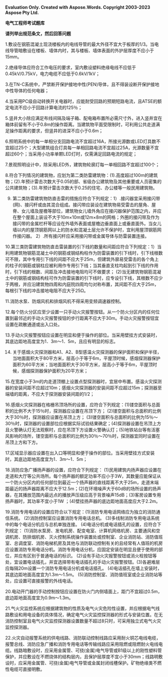 ﻿**Evaluation Only. Created with Aspose.Words. Copyright 2003-2023 Aspose Pty Ltd.**

**电气工程师考试题库**

**请列举出规范条文，然后回答问题**

1\.敷设在钢筋混凝土现浇楼板内的电线导管的最大外径不宜大于板厚的1/3。当电线导管暗敷设在楼板、墙体内时，其与楼板、墙体表面的外护层厚度不应小于15mm。

2\.绝缘导体应符合工作电压的要求，室内敷设塑料绝缘电线不应低于0.45kV/0.75kV，电力电缆不应低于0.6kV/1kV；

3\.在TN-C系统中，严禁断开保护接地中性(PEN)导体，且不得装设断开保护接地中性导体的任何电器；

4\.当采用PC级自动转换开关电器时，应能耐受回路的预期短路电流，且ATSE的额定电流不应小于回路计算电流的125％；

5\.竖井大小除应满足布线间隔及端子箱、配电箱布置所必需尺寸外，进入竖井宜在箱体前留有不小于0.8m的操作距离。当建筑物平面受限制时，可利用公共走道满足操作距离的要求，但竖井的进深不应小于0.6m；

6\.照明系统中的每一单相分支回路电流不宜超过16A，所接光源数或LED灯具数不宜超过25个；大型建筑组合灯具每一单相回路电流不宜超过25A，光源数量不宜超过60个；当采用小功率单颗LED灯时，仅需满足回路电流的规定；

7\.景观照明设计中，除采用LED外，建筑物轮廓灯每一单相回路不宜超过100个；

8\.符合下列情况的建筑物，应划为第二类防雷建筑物：(1).高度超过100m的建筑物；(2).年预计雷击次数大于0.05的部、省级办公建筑物及其他重要或人员密集的公共建筑物；(3).年预计雷击次数大于0.25的住宅、办公楼等一般民用建筑物。

9. 第二类防雷建筑物防直击雷的措施应符合下列规定：1）.接闪器宜采用接闪带(网)、接闪杆或由其混合组成。接闪带应装设在建筑物易受雷击的屋角、屋脊、女儿墙及屋檐等部位，建筑物女儿墙外角应在接闪器保护范围之内，并应在整个屋面上装设不大于10m×10m或12m×8m的网格；外圈的接闪带及作为接闪带的金属栏杆等应设在外墙外表面或屋檐边垂直面上或垂直面外。当女儿墙以内的屋顶钢筋网以上的防水和混凝土层允许不保护时，宜利用屋顶钢筋网作接闪器。 2）.所有接闪杆应采用接闪带或金属导体与防雷装置连接。

10\.第三类防雷建筑物防直击雷装置的引下线的数量和间距应符合下列规定：1）当利用建筑物钢筋混凝土中的钢筋或钢结构柱作为防雷装置的引下线时，引下线根数可不限，其中专用引下线的间距不应大于25m，但建筑外廓易受雷击的各个角上的柱子的钢筋或钢柱应被利用作专用引下线；当其垂直支柱均起到引下线的作用时，引下线的根数、间距及冲击接地电阻均可不做要求； (2)当无建筑物钢筋混凝土中的钢筋或钢结构柱可作为防雷装置的引下线时，应专设引下线，其根数不应少于两根，并应沿建筑物四周和内庭院四周均匀对称布置，其间距不应大于25m，每根引下线的冲击接地电阻不应大于25Ω。 

11\.消防水泵、防烟风机和排烟风机不得采用变频调速器控制。

12\.每个防火分区应至少设置一只手动火灾报警按钮。从一个防火分区内的任何位置到最邻近的手动火灾报警按钮的步行距离不应大于30m。手动火灾报警按钮宜设置在疏散通道或出入口处。

13\.手动火灾报警按钮应设置在明显和便于操作的部位。当采用壁挂方式安装时，其底边距地高度宜为1．3m～1．5m，且应有明显的标志。

14. 关于感烟火灾探测器和A1、A2、B型感温火灾探测器的保护面积和保护半径，当地面面积大于80平方米，层高小于等于6m，平屋顶时候，感烟探测器保护面积为60平方米；当地面面积大于30平方米，层高小于等于6m，平屋顶时候，感烟探测器保护面积为20平方米；

15\.在宽度小于3m的内走道顶棚上设置点型探测器时，宜居中布置。感温火灾探测器的安装间距不应超过10m；感烟火灾探测器的安装间距不应超过15m；探测器至端墙的距离，不应大于探测器安装间距的1/2；

16\.感烟火灾探测器在格栅吊顶场所的设置，应符合下列规定：(1)镂空面积与总面积的比例不大于15％时，探测器应设置在吊顶下方； (2)镂空面积与总面积的比例大于30％时，探测器应设置在吊顶上方； (3)镂空面积与总面积的比例为15％～30％时，探测器的设置部位应根据实际试验结果确定；(4)探测器设置在吊顶上方且火警确认灯无法观察时，应在吊顶下方设置火警确认灯；(5)地铁站台等有活塞风影响的场所，镂空面积与总面积的比例为30％～70％时，探测器宜同时设置在吊顶上方和下方。 

17\.区域显示器应设置在出入口等明显和便于操作的部位。当采用壁挂方式安装时，其底边距地高度宜为1．3m～1．5m；

18\.消防应急广播扬声器的设置，应符合下列规定： (1)民用建筑内扬声器应设置在走道和大厅等公共场所。每个扬声器的额定功率不应小于3W，其数量应能保证从一个防火分区内的任何部位到最近一个扬声器的直线距离不大于25m，走道末端距最近的扬声器距离不应大于12.5m；(2)在环境噪声大于60dB的场所设置的扬声器，在其播放范围内最远点的播放声压级应高于背景噪声15dB；(3)客房设置专用扬声器时，其功率不宜小于1W ；(4)壁挂扬声器的底边距地面高度应大于2.2m。

19\.消防专用电话的设置应符合以下规定：(1)消防专用电话网络应为独立的消防通信系统。 (2)消防控制室应设置消防专用电话总机。 (3)多线制消防专用电话系统中的每个电话分机应与总机单独连接。 (4)电话分机或电话插孔的设置，应符合下列规定： (1)消防水泵房、发电机房、配变电室、计算机网络机房、主要通风和空调机房、防排烟机房、灭火控制系统操作装置处或控制室、企业消防站、消防值班室、总调度室、消防电梯机房及其他与消防联动控制有关的且经常有人值班的机房应设置消防专用电话分机。消防专用电话分机，应固定安装在明显且便于使用的部位，并应有区别于普通电话的标识。 (2)设有手动火灾报警按钮或消火栓按钮等处，宜设置电话插孔，并宜选择带有电话插孔的手动火灾报警按钮。(3)各避难层应每隔20m设置一个消防专用电话分机或电话插孔。 (4)电话插孔在墙上安装时，其底边距地面高度宜为1.3m～1.5m。 (5)消防控制室、消防值班室或企业消防站等处，应设置可直接报警的外线电话。 

20\.电动开门器的手动控制按钮应设置在防火门内侧墙面上，距门不宜超过0.5m，底边距地面高度宜为0.9m～1.3m。

21\.气火灾监控系统应根据建筑物的性质及电气火灾危险性设置，并应根据电气线路敷设和用电设备的具体情况，确定电气火灾监控探测器的形式与安装位置。在无消防控制室且电气火灾监控探测器设置数量不超过8只时，可采用独立式电气火灾监控探测器。

22\.火灾自动报警系统的供电线路、消防联动控制线路应采用耐火铜芯电线电缆，报警总线、消防应急广播和消防专用电话等传输线路应采用阻燃或阻燃耐火电线电缆。线路暗敷设时，应采用金属管、可挠(金属)电气导管或B1级以上的刚性塑料管保护，并应敷设在不燃烧体的结构层内，且保护层厚度不宜小于30mm；线路明敷设时，应采用金属管、可挠(金属)电气导管或金属封闭线槽保护。矿物绝缘类不燃性电缆可直接明敷。